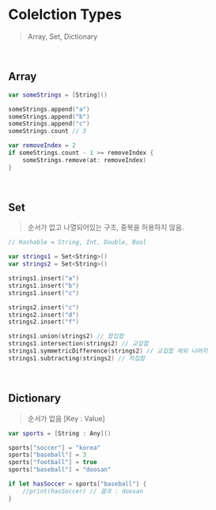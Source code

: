 # Colelction Types

> Array, Set, Dictionary

</br>

## Array

```swift
var someStrings = [String]()

someStrings.append("a")
someStrings.append("b")
someStrings.append("c")
someStrings.count // 3

var removeIndex = 2
if someStrings.count - 1 >= removeIndex {
    someStrings.remove(at: removeIndex)
}
```

</br>

## Set

>  순서가 없고 나열되어있는 구조, 중복을 허용하지 않음.

```swift
// Hashable = String, Int, Double, Bool

var strings1 = Set<String>()
var strings2 = Set<String>()

strings1.insert("a")
strings1.insert("b")
strings1.insert("c")

strings2.insert("c")
strings2.insert("d")
strings2.insert("f")

strings1.union(strings2) // 합집합
strings1.intersection(strings2) // 교집합
strings1.symmetricDifference(strings2) // 교집합 제외 나머지
strings1.subtracting(strings2) // 차집합
```

</br>

## Dictionary 

>  순서가 없음 [Key : Value]

```swift
var sports = [String : Any]()

sports["soccer"] = "korea"
sports["baseball"] = 3
sports["football"] = true
sports["baseball"] = "doosan"

if let hasSoccer = sports["baseball"] {
    //print(hasSoccer) // 결과 : doosan
}
```

